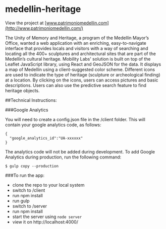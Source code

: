 # medellin-heritage

View the project at [www.patrimoniomedellin.com](http://www.patrimoniomedellin.com/)

The Unity of Memory and Heritage, a program of the Medellín Mayor’s Office, wanted a web application with an enriching, easy-to-navigate interface that provides locals and visitors with a way of searching and locating all the 400+ sculptures and architectural sites that are part of the Medellín’s cultural heritage. Mobility Labs' solution is built on top of the Leaflet JavaScript library, using React and GeoJSON for the data. It displays a map of Medellín using a client-suggested color scheme. Different icons are used to indicate the type of heritage (sculpture or archeological finding) at a location. By clicking on the icons, users can access pictures and basic descriptions. Users can also use the predictive search feature to find heritage objects.

##Technical Instructions:

###Google Analytics

You will need to create a config.json file in the /client folder.  This will contain your google analytics code, as follows: 

```
{
  "google_analytics_id":"UA-xxxxxx"
}
```
The analytics code will not be added during development.  To add Google Analytics during production, run the following command:

```
$ gulp copy --production
```

###To run the app: 

* clone the repo to your local system
* switch to /client
* run npm install
* run gulp
* switch to /server
* run npm install
* start the server using `node server`
* view it on http://localhost:4000/